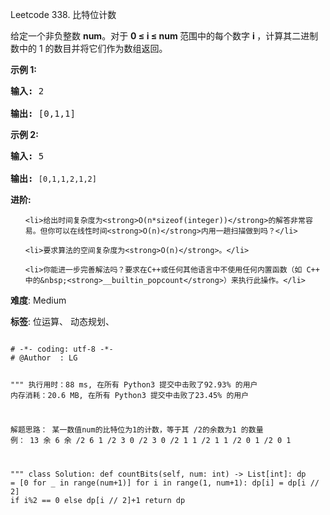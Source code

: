 Leetcode 338. 比特位计数
<p>给定一个非负整数&nbsp;<strong>num</strong>。对于&nbsp;<strong>0 &le; i &le; num </strong>范围中的每个数字&nbsp;<strong>i&nbsp;</strong>，计算其二进制数中的 1 的数目并将它们作为数组返回。</p>


<p><strong>示例 1:</strong></p>



<pre><strong>输入: </strong>2

<strong>输出: </strong>[0,1,1]</pre>



<p><strong>示例&nbsp;2:</strong></p>



<pre><strong>输入: </strong>5

<strong>输出: </strong><code>[0,1,1,2,1,2]</code></pre>



<p><strong>进阶:</strong></p>



<ul>

	<li>给出时间复杂度为<strong>O(n*sizeof(integer))</strong>的解答非常容易。但你可以在线性时间<strong>O(n)</strong>内用一趟扫描做到吗？</li>

	<li>要求算法的空间复杂度为<strong>O(n)</strong>。</li>

	<li>你能进一步完善解法吗？要求在C++或任何其他语言中不使用任何内置函数（如 C++ 中的&nbsp;<strong>__builtin_popcount</strong>）来执行此操作。</li>

</ul>





 **难度**: Medium



 **标签**: 位运算、 动态规划、 





<div class="hcb_wrap">
<pre class="prism undefined-numbers lang-python" data-lang="Python"><code>
# -*- coding: utf-8 -*-
# @Author  : LG

"""
执行用时：88 ms, 在所有 Python3 提交中击败了92.93% 的用户
内存消耗：20.6 MB, 在所有 Python3 提交中击败了23.45% 的用户

解题思路：
    某一数值num的比特位为1的计数，等于其 /2的余数为1 的数量
    例：
            13  余                  6   余
        /2  6   1               /2  3   0
        /2  3   0               /2  1   1
        /2  1   1               /2  0   1
        /2  0   1

"""
class Solution:
    def countBits(self, num: int) -> List[int]:
        dp = [0 for _ in range(num+1)]
        for i in range(1, num+1):
            dp[i] = dp[i // 2] if i%2 == 0 else dp[i // 2]+1
        return dp</code></pre></div>
